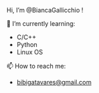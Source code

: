 Hi, I’m @BiancaGallicchio !

🌱 I’m currently learning:
- C/C++
- Python
- Linux OS
 
 📫 How to reach me:
- bibigatavares@gmail.com

<!---
BiancaGallicchio/BiancaGallicchio is a ✨ special ✨ repository because its `README.md` (this file) appears on your GitHub profile.
You can click the Preview link to take a look at your changes.
--->
